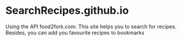 # SearchRecipes.github.io
Using the API food2fork.com. This site helps you to search for recipes. Besides, you can add you favourite recipes to bookmarks
